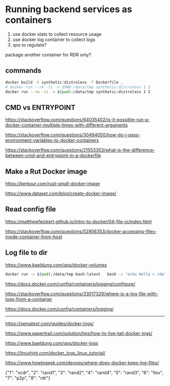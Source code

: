 

# Running backend services as containers

1. use docker stats to collect resource usage
2. use docker log container to collect logs
3. qos to regulate?


package another container for RDR only?

## commands

```bash
docker build -t synthetic:distroless -f Dockerfile .
# docker run --rm -ti -v $PWD:/data/tmp synthetic:distroless 1 2
docker run --rm -ti -v $(pwd):/data/tmp synthetic:distroless 1 2
```

## CMD vs ENTRYPOINT

https://stackoverflow.com/questions/64035402/is-it-possible-run-a-docker-container-multiple-times-with-different-arguments

https://stackoverflow.com/questions/30494050/how-do-i-pass-environment-variables-to-docker-containers

https://stackoverflow.com/questions/21553353/what-is-the-difference-between-cmd-and-entrypoint-in-a-dockerfile


## Make a Rut Docker image

https://kerkour.com/rust-small-docker-image

https://www.dataset.com/blog/create-docker-image/


## Read config file


https://matthewfeickert.github.io/intro-to-docker/04-file-io/index.html

https://stackoverflow.com/questions/52856353/docker-accessing-files-inside-container-from-host


## Log file to dir

https://www.baeldung.com/ops/docker-volumes

```bash
docker run -v $(pwd):/data/tmp bash:latest   bash -c "echo Hello > /data/tmp/file.txt"
```

https://docs.docker.com/config/containers/logging/configure/

https://stackoverflow.com/questions/33017329/where-is-a-log-file-with-logs-from-a-container

https://docs.docker.com/config/containers/logging/

---------------

https://sematext.com/guides/docker-logs/

https://www.papertrail.com/solution/tips/how-to-live-tail-docker-logs/

https://www.baeldung.com/ops/docker-logs

https://linuxhint.com/docker_logs_linux_tutorial/

https://www.howtogeek.com/devops/where-does-docker-keep-log-files/




{"1": "xcdr", "2": "rand1", "3": "rand2", "4": "rand4", "5": "rand3", "6": "tlsv", "7": "p2p", "8": "rdr"}
